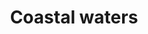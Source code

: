 ---
title: Coastal waters
longTitle: 'Coastal waters'
tags:
- gccommon
french:
- "[[Eaux cotieres]]"
relatedTerm:
- "[[Coast guard]]"
usedFor:
- "[[Inshore waters]]"
- "[[Littoral waters]]"
- "[[Nearshore waters]]"
- "[[Territorial sea]]"
- "[[Territorial waters]]"
---